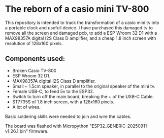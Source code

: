 # The reborn of a casio mini TV-800

This repository is intended to track the transformation of a casio mini tv into a portable clock and usefull device. I have purchased this damaged tv to remove all the screen and damaged pcb, to add a ESP Wroom 32 D1 with a MAX98357A digital I2S Class D amplifier, and a cheap 1.8 inch screen with resolution of 128x160 pixels.

## Components used:

* Broken Casio TV-800
* ESP Wroom 32 D1.
* MAX98357A digital I2S Class D amplifier.
* Small ~ 1.5cm speaker, in parallel to the original speaker of the mini tv.
* Female USB-C, to feed 5v to the ESP32.
* Switch to turn off the main board, breaking the + of the USB-C Cable.
* ST7735S of 1.8 inch screen, with a 128x160 pixels.
* A lot of wires.

Basic soldering skills were needed to join and wire the cables.

The board was flashed with Micropython "ESP32_GENERIC-20250911-v1.26.1.bin" firmware.
